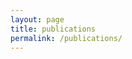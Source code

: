 ```yaml
---
layout: page
title: publications
permalink: /publications/
---
```


<br>
<script src="https://bibbase.org/show?bib=http://devfelipemonteiro.github.io/references.bib&jsonp=1"></script>
